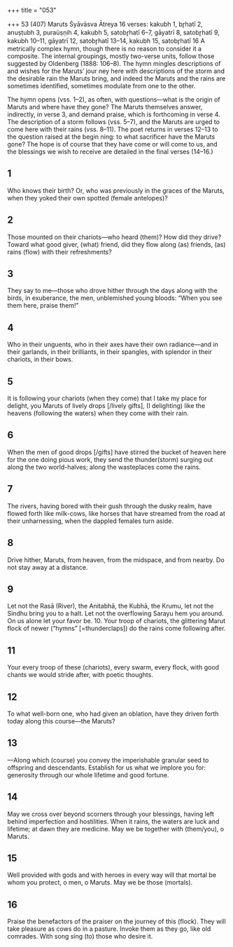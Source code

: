 +++
title = "053"

+++
53 (407) Maruts
Śyāvāsva Ātreya
16 verses: kakubh 1, br̥hatī 2, anuṣṭubh 3, puraüṣṇih 4, kakubh 5, satobr̥hatī 6–7,  gāyatrī 8, satobr̥hatī 9, kakubh 10–11, gāyatrī 12, satobr̥hatī 13–14, kakubh 15,  satobr̥hatī 16
A metrically complex hymn, though there is no reason to consider it a composite.  The internal groupings, mostly two-verse units, follow those suggested by Oldenberg  (1888: 106–8). The hymn mingles descriptions of and wishes for the Maruts’ jour ney here with descriptions of the storm and the desirable rain the Maruts bring,  and indeed the Maruts and the rains are sometimes identified, sometimes modulate  from one to the other.

The hymn opens (vss. 1–2), as often, with questions—what is the origin of  Maruts and where have they gone? The Maruts themselves answer, indirectly, in  verse 3, and demand praise, which is forthcoming in verse 4. The description of a  storm follows (vss. 5–7), and the Maruts are urged to come here with their rains  (vss. 8–11). The poet returns in verses 12–13 to the question raised at the begin
ning: to what sacrificer have the Maruts gone? The hope is of course that they have  come or will come to us, and the blessings we wish to receive are detailed in the final  verses (14–16.)
## 1
Who knows their birth? Or, who was previously in the graces of the  Maruts,
when they yoked their own spotted (female antelopes)?
## 2
Those mounted on their chariots—who heard (them)? How did
they drive?
Toward what good giver, (what) friend, did they flow along (as) friends,  (as) rains (flow) with their refreshments?
## 3
They say to me—those who drove hither through the days along with the  birds, in exuberance,
the men, unblemished young bloods: “When you see them here,
praise them!”
## 4
Who in their unguents, who in their axes have their own radiance—and  in their garlands, in their brilliants, in their spangles,
with splendor in their chariots, in their bows.
## 5
It is following your chariots (when they come) that I take my place for  delight, you Maruts of lively drops [/lively gifts],
(I delighting) like the heavens (following the waters) when they come  with their rain.
## 6
When the men of good drops [/gifts] have stirred the bucket of heaven  here for the one doing pious work,
they send the thunder(storm) surging out along the two world-halves;  along the wasteplaces come the rains.
## 7
The rivers, having bored with their gush through the dusky realm, have  flowed forth like milk-cows,
like horses that have streamed from the road at their unharnessing, when  the dappled females turn aside.
## 8
Drive hither, Maruts, from heaven, from the midspace, and from  nearby.
Do not stay away at a distance.
## 9
Let not the Rasā (River), the Anitabhā, the Kubhā, the Krumu, let not  the Sindhu bring you to a halt.
Let not the overflowing Sarayu hem you around. On us alone let your  favor be. 10. Your troop of chariots, the glittering Marut flock of newer (“hymns”  [=thunderclaps])
do the rains come following after.
## 11
Your every troop of these (chariots), every swarm, every flock, with  good chants
we would stride after, with poetic thoughts.
## 12
To what well-born one, who had given an oblation, have they driven  forth today
along this course—the Maruts?
## 13
—Along which (course) you convey the imperishable granular seed to  offspring and descendants.
Establish for us what we implore you for: generosity through our whole  lifetime and good fortune.
## 14
May we cross over beyond scorners through your blessings, having left  behind imperfection and hostilities.
When it rains, the waters are luck and lifetime; at dawn they are
medicine. May we be together with (them/you), o Maruts.
## 15
Well provided with gods and with heroes in every way will that
mortal be
whom you protect, o men, o Maruts. May we be those (mortals).
## 16
Praise the benefactors of the praiser on the journey of this (flock). They  will take pleasure as cows do in a pasture.
Invoke them as they go, like old comrades. With song sing (to) those  who desire it.